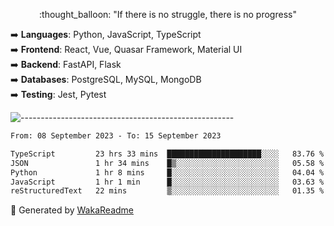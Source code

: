 <p align="center"> 
  :thought_balloon: "If there is no struggle, there is no progress"
</p>

<p align="left">
  ➡️ <strong>Languages</strong>: Python, JavaScript, TypeScript<br>
  ➡️ <strong>Frontend</strong>: React, Vue, Quasar Framework, Material UI<br>
  ➡️ <strong>Backend</strong>: FastAPI, Flask<br>
  ➡️ <strong>Databases</strong>: PostgreSQL, MySQL, MongoDB<br>
  ➡️ <strong>Testing</strong>: Jest, Pytest<br>
</p>

![-----------------------------------------------------](https://raw.githubusercontent.com/andreasbm/readme/master/assets/lines/vintage.png)

<!--START_SECTION:waka-->

```txt
From: 08 September 2023 - To: 15 September 2023

TypeScript         23 hrs 33 mins  █████████████████████░░░░   83.76 %
JSON               1 hr 34 mins    █▒░░░░░░░░░░░░░░░░░░░░░░░   05.58 %
Python             1 hr 8 mins     █░░░░░░░░░░░░░░░░░░░░░░░░   04.04 %
JavaScript         1 hr 1 min      █░░░░░░░░░░░░░░░░░░░░░░░░   03.63 %
reStructuredText   22 mins         ▒░░░░░░░░░░░░░░░░░░░░░░░░   01.35 %
```

<!--END_SECTION:waka-->


🚀 Generated by [WakaReadme](https://github.com/athul/waka-readme)
